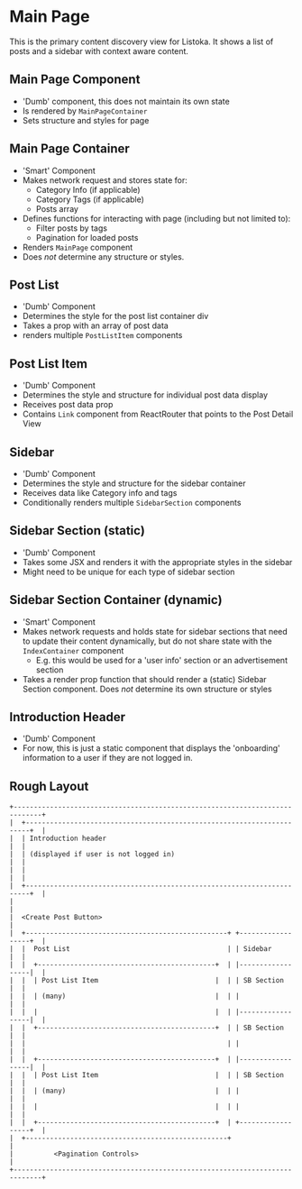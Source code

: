 # Main Page
This is the primary content discovery view for Listoka.  It shows a list of
posts and a sidebar with context aware content.

## Main Page Component
- 'Dumb' component, this does not maintain its own state
- Is rendered by `MainPageContainer`
- Sets structure and styles for page 

## Main Page Container
- 'Smart' Component
- Makes network request and stores state for:
    - Category Info (if applicable)
    - Category Tags (if applicable)
    - Posts array
- Defines functions for interacting with page (including but not limited to):
    - Filter posts by tags
    - Pagination for loaded posts
- Renders `MainPage` component
- Does *not* determine any structure or styles.

## Post List
- 'Dumb' Component
- Determines the style for the post list container div
- Takes a prop with an array of post data
- renders multiple `PostListItem` components

## Post List Item
- 'Dumb' Component
- Determines the style and structure for individual post data display
- Receives post data prop
- Contains `Link` component from ReactRouter that points to the Post Detail View

## Sidebar
- 'Dumb' Component
- Determines the style and structure for the sidebar container
- Receives data like Category info and tags
- Conditionally renders multiple `SidebarSection` components

## Sidebar Section (static)
- 'Dumb' Component
- Takes some JSX and renders it with the appropriate styles in the sidebar
- Might need to be unique for each type of sidebar section

## Sidebar Section Container (dynamic)
- 'Smart' Component
- Makes network requests and holds state for sidebar sections that need to update their content dynamically, but do not share state with the `IndexContainer` component
  - E.g. this would be used for a 'user info' section or an advertisement
      section
- Takes a render prop function that should render a (static) Sidebar Section
  component. Does *not* determine its own structure or styles

## Introduction Header
- 'Dumb' Component
-  For now, this is just a static component that displays the 'onboarding'
   information to a user if they are not logged in.

## Rough Layout
```
+-----------------------------------------------------------------------------+
|  +-----------------------------------------------------------------------+  |
|  | Introduction header                                                   |  |
|  | (displayed if user is not logged in)                                  |  |
|  |                                                                       |  |
|  +-----------------------------------------------------------------------+  |
|                                                                             |
|  <Create Post Button>                                                       |
|  +--------------------------------------------------+ +------------------+  |
|  |  Post List                                       | | Sidebar          |  |
|  |  +--------------------------------------------+  | |------------------|  |
|  |  | Post List Item                             |  | | SB Section       |  |
|  |  | (many)                                     |  | |                  |  |
|  |  |                                            |  | |------------------|  |
|  |  +--------------------------------------------+  | | SB Section       |  |
|  |                                                  | |                  |  |
|  |  +--------------------------------------------+  | |------------------|  |
|  |  | Post List Item                             |  | | SB Section       |  |
|  |  | (many)                                     |  | |                  |  |
|  |  |                                            |  | |                  |  |
|  |  +--------------------------------------------+  | +------------------+  |
|  +--------------------------------------------------+                       |
|          <Pagination Controls>                                              |
+-----------------------------------------------------------------------------+
```
